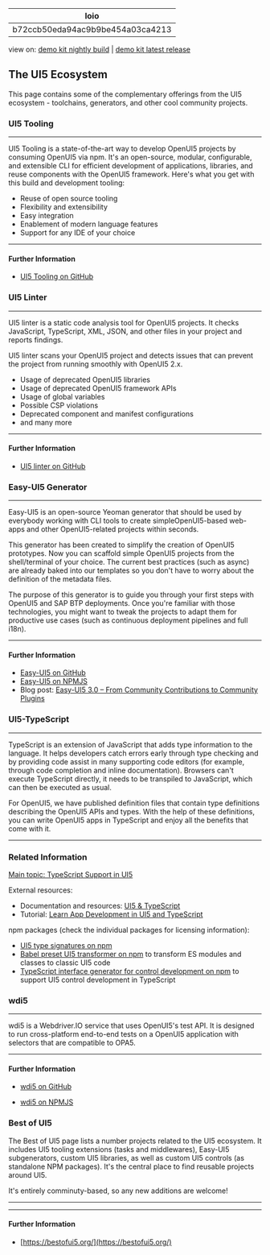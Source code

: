 <!-- loiob72ccb50eda94ac9b9be454a03ca4213 -->

| loio |
| -----|
| b72ccb50eda94ac9b9be454a03ca4213 |

<div id="loio">

view on: [demo kit nightly build](https://sdk.openui5.org/nightly/#/topic/b72ccb50eda94ac9b9be454a03ca4213) | [demo kit latest release](https://sdk.openui5.org/topic/b72ccb50eda94ac9b9be454a03ca4213)</div>

## The UI5 Ecosystem

This page contains some of the complementary offerings from the UI5 ecosystem - toolchains, generators, and other cool community projects.

<a name="loiod8ab43d845cd42ceb0aa4e47b44a8fcc"/>

<!-- loiod8ab43d845cd42ceb0aa4e47b44a8fcc -->

### UI5 Tooling

***

UI5 Tooling is a state-of-the-art way to develop OpenUI5 projects by consuming OpenUI5 via npm. It's an open-source, modular, configurable, and extensible CLI for efficient development of applications, libraries, and reuse components with the OpenUI5 framework. Here's what you get with this build and development tooling:

-   Reuse of open source tooling
-   Flexibility and extensibility
-   Easy integration
-   Enablement of modern language features
-   Support for any IDE of your choice

***

#### Further Information

-   [UI5 Tooling on GitHub](https://sap.github.io/ui5-tooling/)

<a name="loiof9c9470583b2455c94bed2bf934e0f1f"/>

<!-- loiof9c9470583b2455c94bed2bf934e0f1f -->

### UI5 Linter

***

UI5 linter is a static code analysis tool for OpenUI5 projects. It checks JavaScript, TypeScript, XML, JSON, and other files in your project and reports findings.

UI5 linter scans your OpenUI5 project and detects issues that can prevent the project from running smoothly with OpenUI5 2.x.

-   Usage of deprecated OpenUI5 libraries
-   Usage of deprecated OpenUI5 framework APIs
-   Usage of global variables
-   Possible CSP violations
-   Deprecated component and manifest configurations
-   and many more

***

#### Further Information

-   [UI5 linter on GitHub](https://github.com/SAP/ui5-linter)

<a name="loio702f08a7481e46688c5603385b5bdc68"/>

<!-- loio702f08a7481e46688c5603385b5bdc68 -->

### Easy-UI5 Generator

***

Easy-UI5 is an open-source Yeoman generator that should be used by everybody working with CLI tools to create simpleOpenUI5-based web-apps and other OpenUI5-related projects within seconds.

This generator has been created to simplify the creation of OpenUI5 prototypes. Now you can scaffold simple OpenUI5 projects from the shell/terminal of your choice. The current best practices \(such as async\) are already baked into our templates so you don't have to worry about the definition of the metadata files.

The purpose of this generator is to guide you through your first steps with OpenUI5 and SAP BTP deployments. Once you're familiar with those technologies, you might want to tweak the projects to adapt them for productive use cases \(such as continuous deployment pipelines and full i18n\).

***

#### Further Information

-   [Easy-UI5 on GitHub](https://github.com/SAP/generator-easy-ui5)
-   [Easy-UI5 on NPMJS](https://www.npmjs.com/package/generator-easy-ui5)
-   Blog post: [Easy-UI5 3.0 – From Community Contributions to Community Plugins](https://blogs.sap.com/2021/04/09/easy-ui5-3.0-from-community-contributions-to-community-plugins/)

<a name="loioab4f18de7652442da85fc08b38a8a8ce"/>

<!-- loioab4f18de7652442da85fc08b38a8a8ce -->

### UI5-TypeScript

***

TypeScript is an extension of JavaScript that adds type information to the language. It helps developers catch errors early through type checking and by providing code assist in many supporting code editors \(for example, through code completion and inline documentation\). Browsers can't execute TypeScript directly, it needs to be transpiled to JavaScript, which can then be executed as usual.

For OpenUI5, we have published definition files that contain type definitions describing the OpenUI5 APIs and types. With the help of these definitions, you can write OpenUI5 apps in TypeScript and enjoy all the benefits that come with it.

***

<a name="loioab4f18de7652442da85fc08b38a8a8ce__section_grr_32p_k5c"/>

### Related Information

[Main topic: TypeScript Support in UI5](TypeScript_Support_a7ee961.md)

External resources:

-   Documentation and resources: [UI5 & TypeScript](https://sap.github.io/ui5-typescript/)
-   Tutorial: [Learn App Development in UI5 and TypeScript](https://github.com/SAP-samples/ui5-typescript-tutorial)

npm packages \(check the individual packages for licensing information\):

-   [UI5 type signatures on npm](https://www.npmjs.com/package/@sapui5/ts-types-esm)
-   [Babel preset UI5 transformer on npm](https://www.npmjs.com/package/babel-preset-transform-ui5) to transform ES modules and classes to classic UI5 code
-   [TypeScript interface generator for control development on npm](https://www.npmjs.com/package/@ui5/ts-interface-generator) to support UI5 control development in TypeScript

<a name="loiof92b537272ba43abbfc157ba4ec8f010"/>

<!-- loiof92b537272ba43abbfc157ba4ec8f010 -->

### wdi5

***

wdi5 is a Webdriver.IO service that uses OpenUI5's test API. It is designed to run cross-platform end-to-end tests on a OpenUI5 application with selectors that are compatible to OPA5.

***

#### Further Information

-   [wdi5 on GitHub](https://ui5-community.github.io/wdi5/#/)

-   [wdi5 on NPMJS](https://www.npmjs.com/package/wdio-ui5-service)


<a name="loio23a0a11a88df42578b5baae11c06a89b"/>

<!-- loio23a0a11a88df42578b5baae11c06a89b -->

### Best of UI5

The Best of UI5 page lists a number projects related to the UI5 ecosystem. It includes UI5 tooling extensions \(tasks and middlewares\), Easy-UI5 subgenerators, custom UI5 libraries, as well as custom UI5 controls \(as standalone NPM packages\). It's the central place to find reusable projects around UI5.

It's entirely comminuty-based, so any new additions are welcome!

***

***

#### Further Information

-   [https://bestofui5.org/](https://bestofui5.org/)

